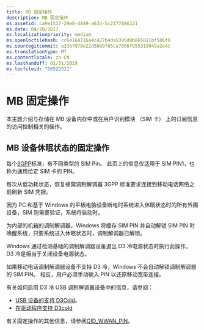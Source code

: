 ```yaml
---
title: MB 固定操作
description: MB 固定操作
ms.assetid: ca9e1537-29e8-4849-a634-5c2177886321
ms.date: 04/20/2017
ms.localizationpriority: medium
ms.openlocfilehash: cc6e164116a4c427b4da5395d9b865811bf506f0
ms.sourcegitcommit: a33b7978e22d5bb9f65ca7056f955319049a2e4c
ms.translationtype: MT
ms.contentlocale: zh-CN
ms.lasthandoff: 01/31/2019
ms.locfileid: "56522511"
---
```

# <a name="mb-pin-operations"></a>MB 固定操作


本主题介绍与存储在 MB 设备内存中或在用户识别模块 （SIM 卡） 上的订阅信息的访问控制相关的操作。

## <a name="mb-pin-operations-for-device-hibernation"></a>MB 设备休眠状态的固定操作

每个[3GPP](http://www.3gpp.org/about-3gpp)标准，有不同类型的 SIM Pin。  此页上的信息仅适用于 SIM PIN1，也称为通用给定 SIM 卡的 PIN。  

每次从低功耗状态，恢复蜂窝调制解调器 3GPP 标准要求连接到移动电话网络之前刷新 SIM 凭据。  

因为 PC 和基于 Windows 的平板电脑设备断电时系统进入休眠状态时的所有外围设备，SIM 则需要验证，系统将启动时。  

为内部的机箱的调制解调器，Windows 将缓存 SIM PIN 并自动解锁 SIM PIN 时唤醒系统，只要系统进入休眠状态时，调制解调器已解锁。

Windows 通过检测基础的调制解调器设备退出 D3 冷电源状态时执行此操作。  D3 冷是相当于关闭设备电源状态。  

如果移动电话调制解调器设备不支持 D3 冷，Windows 不会自动解锁调制解调器的 SIM PIN。  相反，用户必须手动输入 PIN 以还原移动宽带连接。

有关如何启用 D3 冷 USB 调制解调器设备中的信息，请参阅：

* [USB 设备的支持 D3Cold](https://blogs.msdn.microsoft.com/usbcoreblog/2013/02/18/supporting-d3cold-for-usb-devices)。
* [在驱动程序支持 D3cold](https://msdn.microsoft.com/library/windows/hardware/hh967717)

有关固定操作的其他信息，请参阅[OID\_WWAN\_PIN](https://msdn.microsoft.com/library/windows/hardware/ff569828)。
